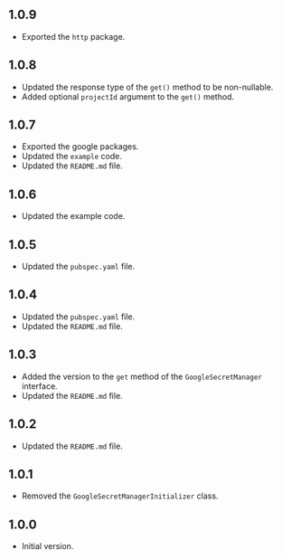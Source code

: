 ## 1.0.9
- Exported the `http` package.

## 1.0.8
- Updated the response type of the `get()` method to be non-nullable.
- Added optional `projectId` argument to the `get()` method.

## 1.0.7
- Exported the google packages.
- Updated the `example` code.
- Updated the `README.md` file.

## 1.0.6
- Updated the example code.

## 1.0.5
- Updated the `pubspec.yaml` file.

## 1.0.4
- Updated the `pubspec.yaml` file.
- Updated the `README.md` file.

## 1.0.3
- Added the version to the `get` method of the `GoogleSecretManager` interface.
- Updated the `README.md` file.

## 1.0.2
- Updated the `README.md` file.

## 1.0.1
- Removed the `GoogleSecretManagerInitializer` class.

## 1.0.0
- Initial version.
